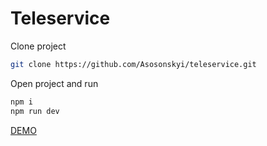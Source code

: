 # Teleservice

Clone project
```sh
git clone https://github.com/Asosonskyi/teleservice.git
```
Open project and run
```sh
npm i
npm run dev
```

[DEMO](https://Asosonskyi.github.io/teleservice/)
